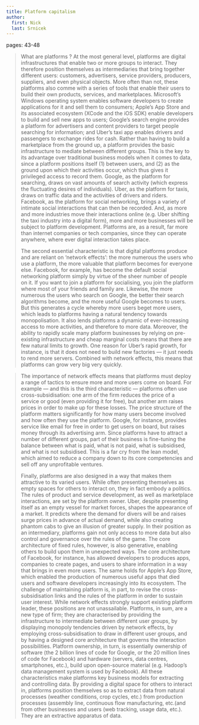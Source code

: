 ```yaml
---
title: Platform capitalism
author:
  first: Nick
  last: Srnicek
---
```

pages: 43-48

> What are platforms ? At the most general level, platforms are digital infrastructures that enable two or more groups to interact. They therefore position themselves as intermediaries that bring together different users: customers, advertisers, service providers, producers, suppliers, and even physical objects. More often than not, these platforms also comme with a series of tools that enable their users to build their own products, services, and marketplaces. Microsoft’s Windows operating system enables software developers to create applications for it and sell them to consumers; Apple’s App Store and its associated ecosystem (XCode and the iOS SDK) enable developers to build and sell new apps to users; Google’s search engine provides a platform for advertisers and content providers to target people searching for information; and Uber’s taxi app enables drivers and passengers to exchange rides for cash. Rather than having to build a marketplace from the ground up, a platform provides the basic infrastructure to mediate between different groups. This is the key to its advantage over traditional business models when it comes to data, since a platform positions itself (1) between users, and (2) as the ground upon which their activities occur, which thus gives it privileged access to record them. Google, as the platform for searching, draws on vast amounts of search activity (which express the fluctuating desires of individuals). Uber, as the platform for taxis, draws on traffic data and the activities of drivers and riders. Facebook, as the platform for social networking, brings a variety of intimate social interactions that can then be recorded. And, as more and more industries move their interactions online (e.g. Uber shifting the taxi industry into a digital form), more and more businesses will be subject to platform development. Platforms are, as a result, far more than internet companies or tech companies, since they can operate anywhere, where ever digital interaction takes place.
>
> The second essential characteristic is that digital platforms produce and are reliant on ‘network effects’: the more numerous the users who use a platform, the more valuable that platform becomes for everyone else. Facebook, for example, has become the default social networking platform simply by virtue of the sheer number of people on it. If you want to join a platform for socialising, you join the platform where most of your friends and family are. Likewise, the more numerous the users who search on Google, the better their search algorithms become, and the more useful Google becomes to users. But this generates a cycle whereby more users beget more users, which leads to platforms having a natural tendency towards monopolisation. It also lends platforms a dynamic of ever-increasing access to more activities, and therefore to more data. Moreover, the ability to rapidly scale many platform businesses by relying on pre-existing infrastructure and cheap marginal costs means that there are few natural limits to growth. One reason for Uber’s rapid growth, for instance, is that it does not need to build new factories — it just needs to rend more servers. Combined with network effects, this means that platforms can grow very big very quickly.

> The importance of network effects means that platforms must deploy a range of tactics to ensure more and more users come on board. For example — and this is the third characteristic — platforms often use cross-subsidisation: one arm of the firm reduces the price of a service or good (even providing it for free), but another arm raises prices in order to make up for these losses. The price structure of the platform matters significantly for how many users become involved and how often they use the platform. Google, for instance, provides service like email for free in order to get users on board, but raises money through its advertising arm. Since platforms have to attract a number of different groups, part of their business is fine-tuning the balance between what is paid, what is not paid, what is subsidised, and what is not subsidised. This is a far cry from the lean model, which aimed to reduce a company down to its core competencies and sell off any unprofitable ventures.
>
> Finally, platforms are also designed in a way that makes them attractive to its varied users. While often presenting themselves as empty spaces for others to interact on, they in fact embody a politics. The rules of product and service development, as well as marketplace interactions, are set by the platform owner. Uber, despite presenting itself as an empty vessel for market forces, shapes the appearance of a market. It predicts where the demand for divers will be  and raises surge prices in advance of actual demand, while also creating phantom cabs to give an illusion of greater supply. In their position as an intermediary, platforms gain not only access to more data but also control and governance over the rules of the game. The core architecture of fixed rules, however, is also generative, enabling others to build upon them in unexpected ways. The core architecture of Facebook, for instance, has allowed developers to produces apps, companies to create pages, and users to share information in a way that brings in even more users. The same holds for Apple’s App Store, which enabled the production of numerous useful apps that died users and software developers increasingly into its ecosystem. The challenge of maintaining platform is, in part, to revise the cross-subsidisation links and the rules of the platform in order to sustain user interest. While network effects strongly support existing platform leader, these positions are not unassailable. Platforms, in sum, are a new type of firm; they are characterised by providing the infrastructure to intermediate between different user groups, by displaying monopoly tendencies driven by network effects, by employing cross-subsidisation to draw in different user groups, and by having a designed core architecture that governs the interaction possibilities. Platform ownership, in turn, is essentially ownership of software (the 2 billion lines of code for Google, or the 20 million lines of code for Facebook) and hardware (servers, data centres, smartphones, etc.), build upon open-source material (e.g. Hadoop’s data management system is used by Facebook). All these characteristics make platforms key business models for extracting and controlling data. By providing a digital space for others to interact in, platforms position themselves so as to extract data from natural processes (weather conditions, crop cycles, etc.) from production processes (assembly line, continuous flow manufacturing, etc.(and from other businesses and users (web tracking, usage data, etc.). They are an extractive apparatus of data.
